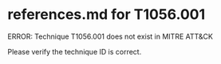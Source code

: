 # references.md for T1056.001

ERROR: Technique T1056.001 does not exist in MITRE ATT&CK

Please verify the technique ID is correct.